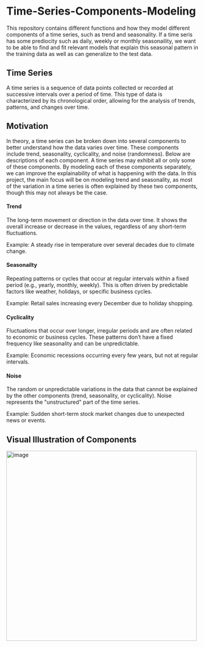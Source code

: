 # Time-Series-Components-Modeling
This repository contains different functions and how they model different components of a time series, such as trend and seasonality. If a time seris has some prediocity such as daily, weekly or monthly seasonaility, we want to be able to find and fit relevant models that explain this seasonal pattern in the training data as well as can generalize to the test data.

## Time Series
A time series is a sequence of data points collected or recorded at successive intervals over a period of time. This type of data is characterized by its chronological order, allowing for the analysis of trends, patterns, and changes over time.

## Motivation
In theory, a time series can be broken down into several components to better understand how the data varies over time. These components include trend, seasonality, cyclicality, and noise (randomness). Below are descriptions of each component. A time series may exhibit all or only some of these components. By modeling each of these components separately, we can improve the explainability of what is happening with the data. In this project, the main focus will be on modeling trend and seasonality, as most of the variation in a time series is often explained by these two components, though this may not always be the case.

#### Trend
The long-term movement or direction in the data over time. It shows the overall increase or decrease in the values, regardless of any short-term fluctuations.

Example: A steady rise in temperature over several decades due to climate change.

#### Seasonailty
Repeating patterns or cycles that occur at regular intervals within a fixed period (e.g., yearly, monthly, weekly). This is often driven by predictable factors like weather, holidays, or specific business cycles.

Example: Retail sales increasing every December due to holiday shopping.

#### Cyclicality
Fluctuations that occur over longer, irregular periods and are often related to economic or business cycles. These patterns don’t have a fixed frequency like seasonality and can be unpredictable.

Example: Economic recessions occurring every few years, but not at regular intervals.

#### Noise
The random or unpredictable variations in the data that cannot be explained by the other components (trend, seasonality, or cyclicality). Noise represents the "unstructured" part of the time series.

Example: Sudden short-term stock market changes due to unexpected news or events.

## Visual Illustration of Components

<img width="500" alt="image" src="https://github.com/user-attachments/assets/8cbcd10d-721b-4772-8355-0188c612fbb0">



